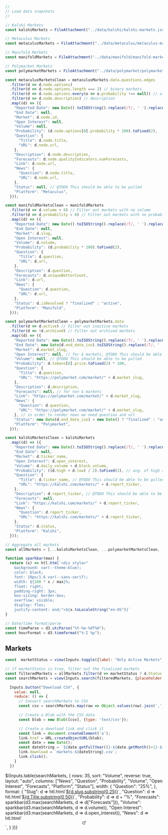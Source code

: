 ```js
//
// Load data snapshots
//

// Kalshi Markets 
const kalshiMarkets = FileAttachment("../data/kalshi/kalshi-markets.json").json();

// Metaculus Markets 
const metaculusMarkets = FileAttachment("../data/metaculus/metaculus-markets.json").json();

// Manifold Markets 
const manifoldMarkets = FileAttachment("../data/manifold/manifold-markets.json").json();

// Polymarket Markets 
const polymarketMarkets = FileAttachment("../data/polymarket/polymarket-markets.json").json();
```

```js
const metaculusMarketsClean = metaculusMarkets.data.questions.edges
  .filter(d => d.node.options)
  .filter(d => d.node.options.length === 2) // binary markets
  .filter(d => d.node.options.every(o => o.probability !== null)) // all probabilities
  .filter(d => d.node.description) // description
  .map((d) => ({
    "Reported Date": new Date().toISOString().replace(/T/, ' ').replace(/\..+/, '').slice(0, 16),
    "End Date": null,
    "Market": d.node.id,
    "Open Interest": null,
    "Volume": null,
    "Probability": (d.node.options[0].probability * 100).toFixed(2),
    "Question": {
      "Title": d.node.title,
      "URL": d.node.url,
    },
    "Description": d.node.description,
    "Forecasts": d.node.qualityIndicators.numForecasts,
    "Link": d.node.url,
    "News": {
      "Question": d.node.title,
      "URL": d.node.url,
    },
    "Status": null, // @TODO This should be able to be pulled
    "Platform": "Metaculus",
  }));
```

```js
const manifoldMarketsClean = manifoldMarkets
  .filter(d => d.volume > 0) // Filter out markets with no volume
  .filter(d => d.probability > 0) // Filter out markets with no probability
  .map((d) => ({
    "Reported Date": new Date().toISOString().replace(/T/, ' ').replace(/\..+/, '').slice(0, 16),
    "End Date": null,
    "Market": d.slug,
    "Open Interest": null,
    "Volume": d.volume,
    "Probability": (d.probability * 100).toFixed(2),
    "Question": {
      "Title": d.question,
      "URL": d.url,
    },
    "Description": d.question,
    "Forecasts": d.uniqueBettorCount,
    "Link": d.url,
    "News": {
      "Question": d.question,
      "URL": d.url,
    },
    "Status": d.isResolved ? "finalized" : "active",
    "Platform": "Manifold",
  }));
```

```js
const polymarketMarketsClean = polymarketMarkets.data
  .filter(d => d.active) // Filter out inactive markets
  .filter(d => !d.archived) // Filter out archived markets
  .map((d) => ({
    "Reported Date": new Date().toISOString().replace(/T/, ' ').replace(/\..+/, '').slice(0, 16),
    "End Date": new Date(d.end_date_iso).toISOString().replace(/T/, ' ').replace(/\..+/, '').slice(0, 16),
    "Market": d.market_slug,
    "Open Interest": null, // for $ markets, @TODO This should be able to be pulled 
    "Volume": null, // @TODO This should be able to be pulled 
    "Probability": d.tokens[0].price.toFixed(2) * 100,
    "Question": {
      "Title": d.question,
      "URL": "https://polymarket.com/market/" + d.market_slug,
    },
    "Description": d.description,
    "Forecasts": null, // for non $ markets
    "Link": "https://polymarket.com/market/" + d.market_slug,
    "News": {
      "Question": d.question,
      "URL": "https://polymarket.com/market/" + d.market_slug,
    }, // in order to render news we need question and url
    "Status": new Date(d.end_date_iso) < new Date() ? "finalized" : "active", // if end date is in the past, market is finalized
    "Platform": "Polymarket",
  }));
```

```js
const kalshiMarketsClean = kalshiMarkets
  .map((d) => ({
    "Reported Date": new Date().toISOString().replace(/T/, ' ').replace(/\..+/, '').slice(0, 16),
    "End Date": null,
    "Market": d.ticker_name,
    "Open Interest": d.open_interest,
    "Volume": d.daily_volume + d.block_volume,
    "Probability": ((d.high + d.low) / 2).toFixed(2), // avg. of high and low
    "Question": {
      "Title": d.ticker_name, // @TODO This should be able to be pulled
      "URL": "https://kalshi.com/markets/" + d.report_ticker,
    },
    "Description": d.report_ticker, // @TODO This should be able to be pulled
    "Forecasts": null,
    "Link": "https://kalshi.com/markets/" + d.report_ticker,
    "News": {
      "Question": d.report_ticker,
      "URL": "https://kalshi.com/markets/" + d.report_ticker,
    },
    "Status": d.status,
    "Platform": "Kalshi",
  }));
```

```js
// Aggregate all markets
const allMarkets = [...kalshiMarketsClean, ...polymarketMarketsClean, ...metaculusMarketsClean, ...manifoldMarketsClean];
```

```js
function sparkbar(max) {
  return (x) => htl.html`<div style="
    background: var(--theme-blue);
    color: black;
    font: 10px/1.6 var(--sans-serif);
    width: ${100 * x / max}%;
    float: right;
    padding-right: 3px;
    box-sizing: border-box;
    overflow: visible;
    display: flex;
    justify-content: end;">${x.toLocaleString("en-US")}`
}
```

```js
// Date/time format/parse
const timeParse = d3.utcParse("%Y-%m-%dT%H");
const hourFormat = d3.timeFormat("%-I %p");
```

## Markets

```js
const  marketStatus = view(Inputs.toggle({label: "Only Active Markets", value: true, description: "Toggle to show only active markets"}));
```

```js
// if marketStatus is true, filter out the finalized markets
const filteredMarkets = allMarkets.filter(d => marketStatus ? d.Status === "active" | d.Status === null : true);
const searchMarkets = view(Inputs.search(filteredMarkets, {placeholder: "Search markets…"}));
```

```js
  Inputs.button("Download CSV", {
    value: null,
    reduce: () => {
      // Convert searchMarkets to CSV
      const csv = searchMarkets.map(row => Object.values(row).join(',')).join('\n');

      // Create a Blob with the CSV data
      const blob = new Blob([csv], {type: 'text/csv'});

      // Create a download link and click it
      const link = document.createElement('a');
      link.href = URL.createObjectURL(blob);
      const date = new Date();
      const dateString = `${date.getFullYear()}-${date.getMonth()+1}-${date.getDate()}`;
      link.download = `markets-${dateString}.csv`;
      link.click();
    }
  })
```

<div class="table-responsive">
  <div class="card" style="padding: 0;">
    ${Inputs.table(searchMarkets, {
      rows: 35, 
      sort: "Volume", 
      reverse: true,
      layout: "auto",
      columns: ["News", "Question", "Probability", "Volume", "Open Interest", "Forecasts", "Platform", "Status"],
      width: {
        "Question": "25%",
      },
      format: {
        "Slug": d => htl.html`<a href="${d.url}" target="_blank">${d.slug.substring(0,25)}</a>`,
        "Question": d => htl.html`<a href="${d.URL}" target="_blank">${d.Title.substring(0,50)}</a>`,
        "Probability": d => d + "%",
        "Forecasts": sparkbar(d3.max(searchMarkets, d => d["Forecasts"])),
        "Volume": sparkbar(d3.max(searchMarkets, d => d.volume)),
        "Open Interest": sparkbar(d3.max(searchMarkets, d => d.open_interest)),
        "News": d => htl.html`<div style="display: flex; justify-content: center; align-items: center;">
          <a href="/feed/news?market=${d.Question}">
            <svg xmlns="http://www.w3.org/2000/svg" width="12" height="12" viewBox="0 0 24 24" fill="none" stroke="currentColor" stroke-width="2" stroke-linecap="round" stroke-linejoin="round" class="lucide lucide-external-link">
              <path d="M15 3h6v6"/>
              <path d="M10 14 21 3"/>
              <path d="M18 13v6a2 2 0 0 1-2 2H5a2 2 0 0 1-2-2V8a2 2 0 0 1 2-2h6"/>
            </svg>
          </a>
        </div>`,
      }
    })}
  </div>
</div>